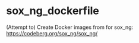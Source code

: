 # sox_ng_dockerfile
(Attempt to) Create Docker images from for sox_ng: https://codeberg.org/sox_ng/sox_ng/
